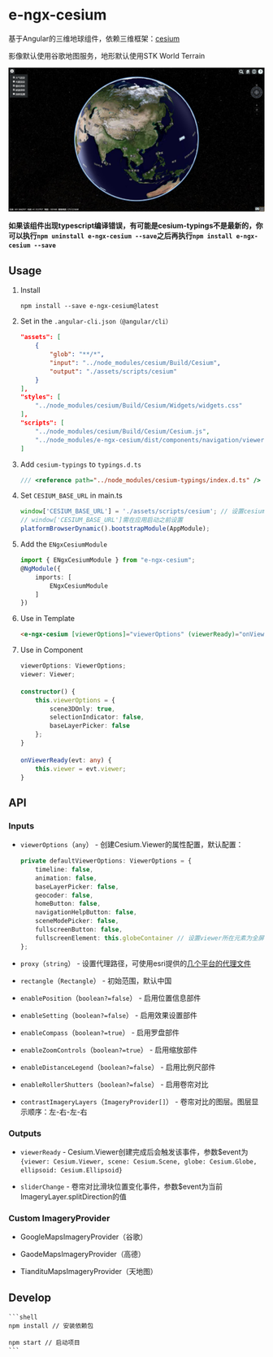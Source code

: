 # e-ngx-cesium

基于Angular的三维地球组件，依赖三维框架：[cesium](https://cesiumjs.org/)

影像默认使用谷歌地图服务，地形默认使用STK World Terrain

![示例图](./example/assets/images/示例图.png)

**如果该组件出现typescript编译错误，有可能是cesium-typings不是最新的，你可以执行`npm uninstall e-ngx-cesium --save`之后再执行`npm install e-ngx-cesium --save`**

## Usage

1. Install

	```shell
	npm install --save e-ngx-cesium@latest
	```

2. Set in the `.angular-cli.json（@angular/cli）`

	```json
    "assets": [
        {
            "glob": "**/*",
            "input": "../node_modules/cesium/Build/Cesium",
            "output": "./assets/scripts/cesium"
        }
    ],
    "styles": [
        "../node_modules/cesium/Build/Cesium/Widgets/widgets.css"
    ],
    "scripts": [
        "../node_modules/cesium/Build/Cesium/Cesium.js",
        "../node_modules/e-ngx-cesium/dist/components/navigation/viewerCesiumNavigationMixin.js"
    ]
	```

3. Add `cesium-typings` to `typings.d.ts`

	```typescript
    /// <reference path="../node_modules/cesium-typings/index.d.ts" />
	```

4. Set `CESIUM_BASE_URL` in main.ts

	```typescript
    window['CESIUM_BASE_URL'] = './assets/scripts/cesium'; // 设置cesium请求资源的基本路径
    // window['CESIUM_BASE_URL']需在应用启动之前设置
    platformBrowserDynamic().bootstrapModule(AppModule);
	```

5. Add the `ENgxCesiumModule`

	```typescript
	import { ENgxCesiumModule } from "e-ngx-cesium";
	@NgModule({
	    imports: [
	        ENgxCesiumModule
	    ]
	})
	```

6. Use in Template

	```html
	<e-ngx-cesium [viewerOptions]="viewerOptions" (viewerReady)="onViewerReady($event)"></e-ngx-cesium>
	```

7. Use in Component

	```typescript
    viewerOptions: ViewerOptions;
    viewer: Viewer;

    constructor() {
        this.viewerOptions = {
            scene3DOnly: true,
            selectionIndicator: false,
            baseLayerPicker: false
        };
    }

    onViewerReady(evt: any) {
        this.viewer = evt.viewer;
    }
	```

## API

### Inputs

- `viewerOptions`（`any`） - 创建Cesium.Viewer的属性配置，默认配置：

	```typescript
	private defaultViewerOptions: ViewerOptions = {
		timeline: false,
		animation: false,
		baseLayerPicker: false,
		geocoder: false,
		homeButton: false,
		navigationHelpButton: false,
		sceneModePicker: false,
		fullscreenButton: false,
		fullscreenElement: this.globeContainer // 设置viewer所在元素为全屏的元素
	};
	```

- `proxy`（`string`） - 设置代理路径，可使用esri提供的[几个平台的代理文件](https://github.com/Esri/resource-proxy)

- `rectangle`（`Rectangle`） - 初始范围，默认中国

- `enablePosition`（`boolean?=false`） - 启用位置信息部件

- `enableSetting`（`boolean?=false`） - 启用效果设置部件

- `enableCompass`（`boolean?=true`） - 启用罗盘部件

- `enableZoomControls`（`boolean?=true`） - 启用缩放部件

- `enableDistanceLegend`（`boolean?=false`） - 启用比例尺部件

- `enableRollerShutters`（`boolean?=false`） - 启用卷帘对比

- `contrastImageryLayers`（`ImageryProvider[]`） - 卷帘对比的图层。图层显示顺序：左-右-左-右

### Outputs

- `viewerReady` - Cesium.Viewer创建完成后会触发该事件，参数$event为`{viewer: Cesium.Viewer, scene: Cesium.Scene, globe: Cesium.Globe, ellipsoid: Cesium.Ellipsoid}`

- `sliderChange` - 卷帘对比滑块位置变化事件，参数$event为当前ImageryLayer.splitDirection的值

### Custom ImageryProvider

- GoogleMapsImageryProvider（谷歌）

- GaodeMapsImageryProvider（高德）

- TiandituMapsImageryProvider（天地图）

## Develop

	```shell
	npm install // 安装依赖包
	
	npm start // 启动项目
	```
